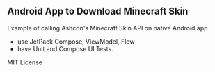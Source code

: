 ## Android App to Download Minecraft Skin
Example of calling Ashcon's Minecraft Skin API on native Android app
- use JetPack Compose, ViewModel, Flow
- have Unit and Compose UI Tests.

MIT License
